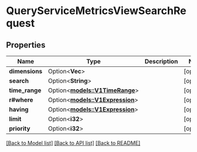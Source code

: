# QueryServiceMetricsViewSearchRequest

## Properties

Name | Type | Description | Notes
------------ | ------------- | ------------- | -------------
**dimensions** | Option<**Vec<String>**> |  | [optional]
**search** | Option<**String**> |  | [optional]
**time_range** | Option<[**models::V1TimeRange**](v1TimeRange.md)> |  | [optional]
**r#where** | Option<[**models::V1Expression**](v1Expression.md)> |  | [optional]
**having** | Option<[**models::V1Expression**](v1Expression.md)> |  | [optional]
**limit** | Option<**i32**> |  | [optional]
**priority** | Option<**i32**> |  | [optional]

[[Back to Model list]](../README.md#documentation-for-models) [[Back to API list]](../README.md#documentation-for-api-endpoints) [[Back to README]](../README.md)


